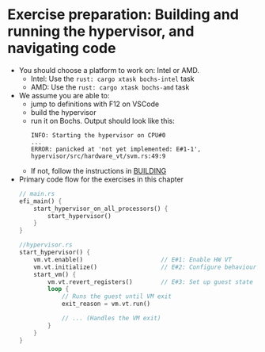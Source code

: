 # Exercise preparation: Building and running the hypervisor, and navigating code
- You should choose a platform to work on: Intel or AMD.
  - Intel: Use the `rust: cargo xtask bochs-intel` task
  - AMD: Use the `rust: cargo xtask bochs-amd` task
- We assume you are able to:
  - jump to definitions with F12 on VSCode
  - build the hypervisor
  - run it on Bochs. Output should look like this:
    ```log
    INFO: Starting the hypervisor on CPU#0
    ...
    ERROR: panicked at 'not yet implemented: E#1-1', hypervisor/src/hardware_vt/svm.rs:49:9
    ```
  - If not, follow the instructions in [BUILDING](https://github.com/tandasat/Hypervisor-101-in-Rust/blob/main/BUILDING.md)
- Primary code flow for the exercises in this chapter
  ```rust
  // main.rs
  efi_main() {
      start_hypervisor_on_all_processors() {
          start_hypervisor()
      }
  }

  //hypervisor.rs
  start_hypervisor() {
      vm.vt.enable()                      // E#1: Enable HW VT
      vm.vt.initialize()                  // E#2: Configure behaviour of HW VT
      start_vm() {
          vm.vt.revert_registers()        // E#3: Set up guest state based on a snapshot file
          loop {
              // Runs the guest until VM exit
              exit_reason = vm.vt.run()

              // ... (Handles the VM exit)
          }
      }
  }
  ```